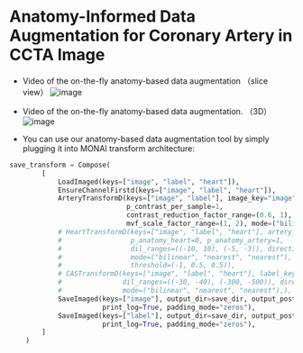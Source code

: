 # Anatomy-Informed Data Augmentation for Coronary Artery in CCTA Image
* Video of the on-the-fly anatomy-based data augmentation （slice view）
![image](https://github.com/xxsxxsxxs666/SparrowLink/assets/61532031/fd2e33e7-8a14-4f84-9bcc-4b5b9f9dd7fa.gif)
* Video of the on-the-fly anatomy-based data augmentation. （3D）
![image](https://github.com/xxsxxsxxs666/SparrowLink/assets/61532031/c2235188-02e9-427f-8f07-6fe7f807e540.gif)

* You can use our anatomy-based data augmentation tool by simply plugging it into MONAI transform architecture:

```python
save_transform = Compose(
        [
            LoadImaged(keys=["image", "label", "heart"]),
            EnsureChannelFirstd(keys=["image", "label", "heart"]),
            ArteryTransformD(keys=["image", "label"], image_key="image", artery_key="label", p_anatomy_per_sample=1,
                             p_contrast_per_sample=1,
                             contrast_reduction_factor_range=(0.6, 1), mask_blur_range=(3, 6),
                             mvf_scale_factor_range=(1, 2), mode=("bilinear", "nearest")),
            # HeartTransformD(keys=["image", "label", "heart"], artery_key="label", heart_key="heart",
            #                 p_anatomy_heart=0, p_anatomy_artery=1,
            #                 dil_ranges=((-10, 10), (-5, -3)), directions_of_trans=((1, 1, 1), (1, 1, 1)), blur=(32, 8),
            #                 mode=("bilinear", "nearest", "nearest"), visualize=True, batch_interpolate=True,
            #                 threshold=(-1, 0.5, 0.5)),
            # CASTransformD(keys=["image", "label", "heart"], label_key="label", heart_key="heart", p_anatomy_per_sample=1,
            #               dil_ranges=((-30, -40), (-300, -500)), directions_of_trans=((1, 1, 1), (1, 1, 1)), blur=[4, 32],
            #               mode=("bilinear", "nearest", "nearest"),),
            SaveImaged(keys=["image"], output_dir=save_dir, output_postfix='spatial_transform_image',
                       print_log=True, padding_mode="zeros"),
            SaveImaged(keys=["label"], output_dir=save_dir, output_postfix='spatial_transform_label',
                       print_log=True, padding_mode="zeros"),
        ]
    )
```
